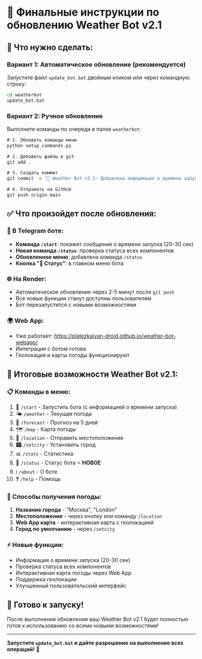 # 🚀 Финальные инструкции по обновлению Weather Bot v2.1

## 🎯 Что нужно сделать:

### Вариант 1: Автоматическое обновление (рекомендуется)
Запустите файл `update_bot.bat` двойным кликом или через командную строку:
```cmd
cd weatherbot
update_bot.bat
```

### Вариант 2: Ручное обновление
Выполните команды по очереди в папке `weatherbot`:

```cmd
# 1. Обновить команды меню
python setup_commands.py

# 2. Добавить файлы в git
git add .

# 3. Создать коммит
git commit -m "🚀 Weather Bot v2.1: Добавлена информация о времени запуска и команда /status"

# 4. Отправить на GitHub
git push origin main
```

## ✅ Что произойдет после обновления:

### 🤖 В Telegram боте:
- **Команда `/start`**: покажет сообщение о времени запуска (20-30 сек)
- **Новая команда `/status`**: проверка статуса всех компонентов
- **Обновленное меню**: добавлена команда `/status`
- **Кнопка "🔄 Статус"**: в главном меню бота

### 🌐 На Render:
- Автоматическое обновление через 2-5 минут после `git push`
- Все новые функции станут доступны пользователям
- Бот перезапустится с новыми возможностями

### 🌍 Web App:
- Уже работает: https://platezkaivan-droid.github.io/weather-bot-webapp/
- Интеграция с ботом готова
- Геолокация и карты погоды функционируют

## 🎉 Итоговые возможности Weather Bot v2.1:

### 📋 Команды в меню:
1. 🚀 `/start` - Запустить бота (с информацией о времени запуска)
2. 🌤️ `/weather` - Текущая погода
3. 📅 `/forecast` - Прогноз на 5 дней
4. 🗺️ `/map` - Карта погоды
5. 📍 `/location` - Отправить местоположение
6. 🏙️ `/setcity` - Установить город
7. 📊 `/stats` - Статистика
8. 🔄 `/status` - Статус бота ⭐ **НОВОЕ**
9. ℹ️ `/about` - О боте
10. ❓ `/help` - Помощь

### 🎯 Способы получения погоды:
1. **Название города** - "Москва", "London"
2. **Местоположение** - через кнопку или команду `/location`
3. **Web App карта** - интерактивная карта с геолокацией
4. **Город по умолчанию** - через `/setcity`

### ⚡ Новые функции:
- Информация о времени запуска (20-30 сек)
- Проверка статуса всех компонентов
- Интерактивная карта погоды через Web App
- Поддержка геолокации
- Улучшенный пользовательский интерфейс

## 🚀 Готово к запуску!

После выполнения обновления ваш Weather Bot v2.1 будет полностью готов к использованию со всеми новыми возможностями!

---

**Запустите `update_bot.bat` и дайте разрешение на выполнение всех операций!** 🎯